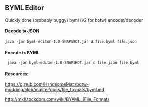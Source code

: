 ## BYML Editor

Quickly done (probably buggy) byml (v2 for botw) encoder/decoder

#### Decode to JSON
```
java -jar byml-editor-1.0-SNAPSHOT.jar d file.byml file.json
```

#### Encode to BYML
```
 java -jar byml-editor-1.0-SNAPSHOT.jar c file.json file.byml
```

#### Resources:

https://github.com/HandsomeMatt/botw-modding/blob/master/docs/file_formats/byml.md

http://mk8.tockdom.com/wiki/BYAML_(File_Format)